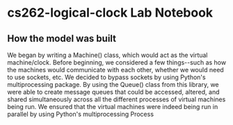 # cs262-logical-clock Lab Notebook 
## How the model was built 
We began by writing a Machine() class, which would act as the virtual machine/clock. Before beginning, we considered a few things--such as how the machines would communicate with each other, whether we would need to use sockets, etc. We decided to bypass sockets by using Python's multiprocessing package. By using the Queue() class from this library, we were able to create message queues that could be accessed, altered, and shared simultaneously across all the different processes of virtual machines being run. We ensured that the virtual machines were indeed being run in parallel by using Python's multiprocessing Process 
